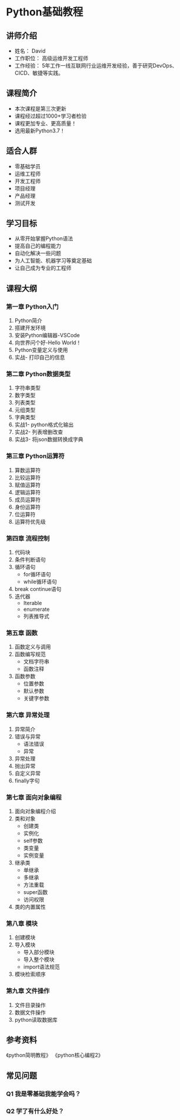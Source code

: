 # Python基础教程

## 讲师介绍
- 姓名： David
- 工作职位： 高级运维开发工程师
- 工作经验： 5年工作一线互联网行业运维开发经验，善于研究DevOps、CICD、敏捷等实践。

## 课程简介
- 本次课程是第三次更新
- 课程经过超过1000+学习者检验
- 课程更加专业、更高质量！
- 选用最新Python3.7！


## 适合人群
- 零基础学员
- 运维工程师
- 开发工程师
- 项目经理
- 产品经理
- 测试开发


## 学习目标
- 从零开始掌握Python语法
- 提高自己的编程能力
- 自动化解决一些问题
- 为人工智能、机器学习等奠定基础
- 让自己成为专业的工程师


## 课程大纲

### 第一章 Python入门
1. Python简介
2. 搭建开发环境
3. 安装Python编辑器-VSCode
4. 向世界问个好-Hello World！ 
5. Python变量定义与使用
6. 实战- 打印自己的信息


### 第二章 Python数据类型
1. 字符串类型
2. 数字类型
3. 列表类型
4. 元组类型
5. 字典类型
6. 实战1- python格式化输出
7. 实战2- 列表增删改查
8. 实战3- 将json数据转换成字典


### 第三章 Python运算符
1. 算数运算符
2. 比较运算符
3. 赋值运算符
4. 逻辑运算符
5. 成员运算符
6. 身份运算符
7. 位运算符
8. 运算符优先级

### 第四章 流程控制
1. 代码块
2. 条件判断语句
3. 循环语句
	- for循环语句
	- while循环语句
4. break continue语句
5. 迭代器
	- Iterable
	- enumerate
	- 列表推导式

### 第五章 函数
1. 函数定义与调用
2. 函数编写规范
   - 文档字符串
   - 函数注释
3. 函数参数
	- 位置参数
	- 默认参数
	- 关键字参数


### 第六章 异常处理
1. 异常简介
2. 错误与异常
	- 语法错误
	- 异常
3. 异常处理
4. 抛出异常
5. 自定义异常
6. finally字句


### 第七章 面向对象编程
1. 面向对象编程介绍
2. 类和对象
   - 创建类
   - 实例化
   - self参数
   - 类变量
   - 实例变量
3. 继承类
   - 单继承
   - 多继承
   - 方法重载
   - super函数
   - 访问权限
4. 类的内置属性


### 第八章 模块
1. 创建模块
2. 导入模块
	- 导入部分模块
	- 导入整个模块
	- import语法规范
3. 模块检索顺序


### 第九章 文件操作
1. 文件目录操作
2. 数据文件操作
3. python读取数据库


## 参考资料
《python简明教程》
《python核心编程2》


## 常见问题

### Q1 我是零基础我能学会吗？
### Q2 学了有什么好处？